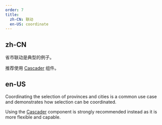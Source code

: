 ```yaml
---
order: 7
title:
  zh-CN: 联动
  en-US: coordinate
---
```


## zh-CN

省市联动是典型的例子。

推荐使用 [Cascader](/components/cascader/zh) 组件。

## en-US

Coordinating the selection of provinces and cities is a common use case and demonstrates how selection can be coordinated.

Using the [Cascader](/components/cascader/en) component is strongly recommended instead as it is more flexible and capable.

